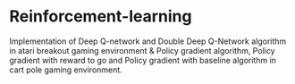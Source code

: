 # Reinforcement-learning

Implementation of Deep Q-network and Double Deep Q-Network algorithm in atari breakout gaming environment &
Policy gradient algorithm, Policy gradient with reward to go and Policy gradient with baseline algorithm in cart pole gaming environment.
